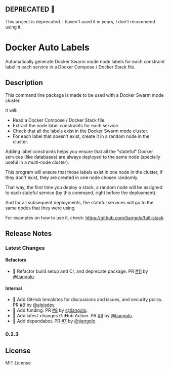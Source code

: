 ## DEPRECATED 🚨

This project is deprecated. I haven't used it in years, I don't recommend using it.

# Docker Auto Labels

Automatically generate Docker Swarm mode node labels for each constraint label in each service in a Docker Compose / Docker Stack file.

## Description

This command line package is made to be used with a Docker Swarm mode cluster.

It will:

* Read a Docker Compose / Docker Stack file.
* Extract the node label constraints for each service.
* Check that all the labels exist in the Docker Swarm mode cluster.
* For each label that doesn't exist, create it in a random node in the cluster.

Adding label constraints helps you ensure that all the "stateful"
Docker services (like databases) are always deployed to the same
node (specially useful in a multi-node cluster).

This program will ensure that those labels exist in one node
in the cluster, if they don't exist, they are created in one
node chosen randomly.

That way, the first time you deploy a stack, a random node will be assigned
to each stateful service (by this command, right before the deployment).

And for all subsequent deployments, the stateful services will go to the
same nodes that they were using.

For examples on how to use it, check: https://github.com/tiangolo/full-stack

## Release Notes

### Latest Changes

#### Refactors

* 👷 Refactor build setup and CI, and deprecate package. PR [#11](https://github.com/tiangolo/docker-auto-labels/pull/11) by [@tiangolo](https://github.com/tiangolo).

#### Internal

* 🔧 Add GitHub templates for discussions and issues, and security policy. PR [#9](https://github.com/tiangolo/docker-auto-labels/pull/9) by [@alejsdev](https://github.com/alejsdev).
* 🔧 Add funding. PR [#8](https://github.com/tiangolo/docker-auto-labels/pull/8) by [@tiangolo](https://github.com/tiangolo).
* 👷 Add latest-changes GitHub Action. PR [#6](https://github.com/tiangolo/docker-auto-labels/pull/6) by [@tiangolo](https://github.com/tiangolo).
* 👷 Add dependabot. PR [#7](https://github.com/tiangolo/docker-auto-labels/pull/7) by [@tiangolo](https://github.com/tiangolo).

### 0.2.3

## License

MIT License
